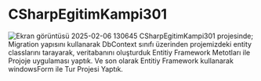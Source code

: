 # CSharpEgitimKampi301
![Ekran görüntüsü 2025-02-06 130645](https://github.com/user-attachments/assets/fa0b2838-27f2-4bee-abf6-2e487f213f34)
CSharpEgitimKampi301 projesinde;
Migration yapısını kullanarak DbContext sınıfı üzerinden projemizdeki entity classlarını tarayarak, veritabanını oluşturduk
Entitiy Framework Metotları ile Projoje uygulaması yaptık.
Ve son olarak Entitiy Framework kullanarak windowsForm ile Tur Projesi Yaptık.

 

